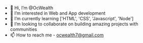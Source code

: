 - 👋 Hi, I’m @OcWealth
- 👀 I’m interested in Web and App development
- 🌱 I’m currently learning ['HTML', 'CSS', 'Javascript', 'Node'] 
- 💞️ I’m looking to collaborate on building amazing projects with communities
- 📫 How to reach me - ocwealth7@gmail.com

<!---
OcWealth/OcWealth is a ✨ special ✨ repository because its `README.md` (this file) appears on your GitHub profile.
You can click the Preview link to take a look at your changes.
--->
